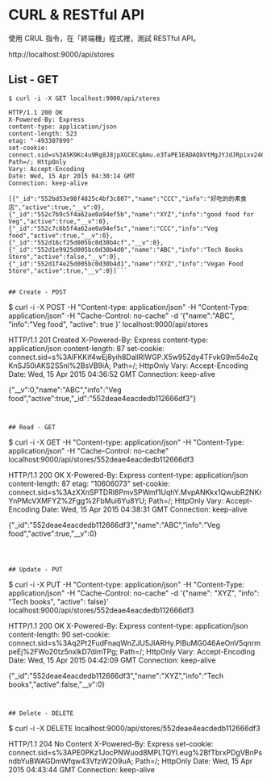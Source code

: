 # CURL & RESTful API

使用 CRUL 指令，在「終端機」程式裡，測試 RESTful API。

http://localhost:9000/api/stores

## List - GET

```
$ curl -i -X GET localhost:9000/api/stores

HTTP/1.1 200 OK
X-Powered-By: Express
content-type: application/json
content-length: 523
etag: "-493307099"
set-cookie: connect.sid=s%3ASK9Kc4u9Rg8J8jpXGCECqAmu.e3TaPE1EADAQkVtMgJYJdJRpixv2461DKu3JwGgxQqI; Path=/; HttpOnly
Vary: Accept-Encoding
Date: Wed, 15 Apr 2015 04:30:14 GMT
Connection: keep-alive

[{"_id":"552bd53e98f4825c4bf3c807","name":"CCC","info":"好吃的的素食店","active":true,"__v":0},{"_id":"552c7b9c5f4a62ae0a94ef5b","name":"XYZ","info":"good food for Veg","active":true,"__v":0},{"_id":"552c7c6b5f4a62ae0a94ef5c","name":"CCC","info":"Veg food","active":true,"__v":0},{"_id":"552d16cf25d005bc0d30b4cf","__v":0},{"_id":"552d1e9925d005bc0d30b4d0","name":"ABC","info":"Tech Books Store","active":false,"__v":0},{"_id":"552d1f4e25d005bc0d30b4d1","name":"XYZ","info":"Vegan Food Store","active":true,"__v":0}]```


## Create - POST

```
$ curl -i -X POST -H "Content-type: application/json" -H "Content-Type: application/json" -H "Cache-Control: no-cache" -d '{"name":"ABC", "info":"Veg food", "active": true }' localhost:9000/api/stores

HTTP/1.1 201 Created
X-Powered-By: Express
content-type: application/json
content-length: 87
set-cookie: connect.sid=s%3AlFKKif4wEj8yih8DallRlWGP.X5w95Zdy4TFvkG9m54oZqKnSJ50iAKS2S5nl%2BsVB9iA; Path=/; HttpOnly
Vary: Accept-Encoding
Date: Wed, 15 Apr 2015 04:36:52 GMT
Connection: keep-alive

{"__v":0,"name":"ABC","info":"Veg food","active":true,"_id":"552deae4eacdedb112666df3"}
```


## Read - GET

```
$ curl -i -X GET -H "Content-type: application/json" -H "Content-Type: application/json" -H "Cache-Control: no-cache" localhost:9000/api/stores/552deae4eacdedb112666df3

HTTP/1.1 200 OK
X-Powered-By: Express
content-type: application/json
content-length: 87
etag: "10606073"
set-cookie: connect.sid=s%3AzXXnSPTDRl8PmvSPWmf1UqhY.MvpANKkx1QwubR2NKrYnPMcVXMFYZ%2Fgg%2FbMui6Yu8YU; Path=/; HttpOnly
Vary: Accept-Encoding
Date: Wed, 15 Apr 2015 04:38:31 GMT
Connection: keep-alive

{"_id":"552deae4eacdedb112666df3","name":"ABC","info":"Veg food","active":true,"__v":0}
```



## Update - PUT

```
$ curl -i -X PUT -H "Content-type: application/json" -H "Content-Type: application/json" -H "Cache-Control: no-cache" -d  '{"name": "XYZ", "info": "Tech books", "active": false}' localhost:9000/api/stores/552deae4eacdedb112666df3

HTTP/1.1 200 OK
X-Powered-By: Express
content-type: application/json
content-length: 90
set-cookie: connect.sid=s%3Aq2Pt2FudFnaqWnZJU5JIARHy.PIBuMG046AeOnV5qnrmpeEj%2FWo20tz5nxlkD7dimTPg; Path=/; HttpOnly
Vary: Accept-Encoding
Date: Wed, 15 Apr 2015 04:42:09 GMT
Connection: keep-alive

{"_id":"552deae4eacdedb112666df3","name":"XYZ","info":"Tech books","active":false,"__v":0}
```


## Delete - DELETE

```
$ curl -i -X DELETE localhost:9000/api/stores/552deae4eacdedb112666df3

HTTP/1.1 204 No Content
X-Powered-By: Express
set-cookie: connect.sid=s%3APE0PKz1JocPNWuod8MPLTQYI.eug%2BfTbrxPDgVBnPsndbYuBWAGDmWfqw43VfzW2O9uA; Path=/; HttpOnly
Date: Wed, 15 Apr 2015 04:43:44 GMT
Connection: keep-alive

```




